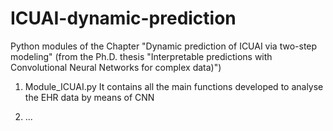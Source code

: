 # ICUAI-dynamic-prediction
Python modules of the Chapter "Dynamic prediction of ICUAI via two-step modeling"  (from the Ph.D. thesis "Interpretable predictions with Convolutional Neural Networks for complex data)")

1. Module_ICUAI.py
It contains all the main functions developed to analyse the EHR data by means of CNN

2. ...
